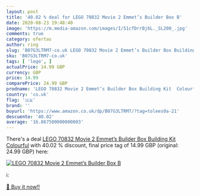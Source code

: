 ```yaml
---
layout: post
title: '40.02 % deal for LEGO 70832 Movie 2 Emmet’s Builder Box B'
date: 2020-08-23 19:48:40
image: 'https://m.media-amazon.com/images/I/51cfDrrBj6L._SL200_.jpg'
comments: true
category: ofertas
author: ring
slug: 'B07G3LTRM7-co.uk LEGO 70832 Movie 2 Emmet’s Builder Box Building Kit...'
sku: 'B07G3LTRM7-co.uk'
tags: [ 'lego', ]
actualPrice: 14.99 GBP
currency: GBP
price: 14.99
comparePrice: 24.99 GBP
prodname: 'LEGO 70832 Movie 2 Emmet’s Builder Box Building Kit  Colourful'
country: 'co.uk'
flag: '🇬🇧'
brand: ''
buyurl: 'https://www.amazon.co.uk/dp/B07G3LTRM7/?tag=tolees0a-21'
descuento: '40.02'
average: '16.867500000000003'
---
```


There's a deal [LEGO 70832 Movie 2 Emmet’s Builder Box Building Kit  Colourful](https://www.amazon.co.uk/dp/B07G3LTRM7/?tag=tolees0a-21)  with  40.02 % discount, final price tag of  14.99 GBP (original: 24.99 GBP) here:

[![LEGO 70832 Movie 2 Emmet’s Builder Box B](https://m.media-amazon.com/images/I/51cfDrrBj6L._SL200_.jpg)](https://www.amazon.co.uk/dp/B07G3LTRM7/?tag=tolees0a-21)

ℹ️:


[🛒 Buy it now!!](https://www.amazon.co.uk/dp/B07G3LTRM7/?tag=tolees0a-21)
